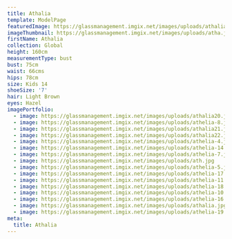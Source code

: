 ```yaml
---
title: Athalia
template: ModelPage
featuredImage: https://glassmanagement.imgix.net/images/uploads/athalia-1.jpg
imageThumbnail: https://glassmanagement.imgix.net/images/uploads/atha.jpg
firstName: Athalia
collection: Global
height: 160cm
measurementType: bust
bust: 75cm
waist: 66cms
hips: 78cm
size: Kids 14
shoeSize: '7'
hair: Light Brown
eyes: Hazel
imagePortfolio:
  - image: https://glassmanagement.imgix.net/images/uploads/athalia20.jpg
  - image: https://glassmanagement.imgix.net/images/uploads/athelia-8.jpg
  - image: https://glassmanagement.imgix.net/images/uploads/athalia21.jpg
  - image: https://glassmanagement.imgix.net/images/uploads/athalia22.jpg
  - image: https://glassmanagement.imgix.net/images/uploads/athelia-4.jpg
  - image: https://glassmanagement.imgix.net/images/uploads/athelia-14.jpg
  - image: https://glassmanagement.imgix.net/images/uploads/athelia-7.jpg
  - image: https://glassmanagement.imgix.net/images/uploads/ath.jpg
  - image: https://glassmanagement.imgix.net/images/uploads/athelia-5.jpg
  - image: https://glassmanagement.imgix.net/images/uploads/athelia-17.jpg
  - image: https://glassmanagement.imgix.net/images/uploads/athelia-11.jpg
  - image: https://glassmanagement.imgix.net/images/uploads/athelia-18.jpg
  - image: https://glassmanagement.imgix.net/images/uploads/athelia-10.jpg
  - image: https://glassmanagement.imgix.net/images/uploads/athelia-16.jpg
  - image: https://glassmanagement.imgix.net/images/uploads/athalia.jpg
  - image: https://glassmanagement.imgix.net/images/uploads/athelia-19.jpg
meta:
  title: Athalia
---
```


